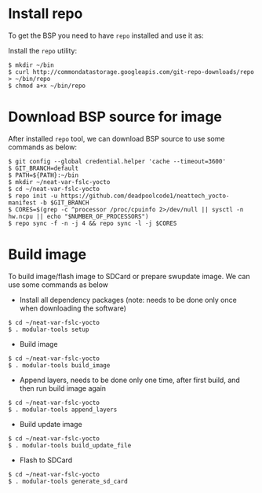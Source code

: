 # Install repo 

To get the BSP you need to have `repo` installed and use it as:

Install the `repo` utility:

```
$ mkdir ~/bin
$ curl http://commondatastorage.googleapis.com/git-repo-downloads/repo > ~/bin/repo
$ chmod a+x ~/bin/repo
```

# Download BSP source for image

After installed `repo` tool, we can download BSP source to use some commands as below:

```
$ git config --global credential.helper 'cache --timeout=3600'
$ GIT_BRANCH=default
$ PATH=${PATH}:~/bin
$ mkdir ~/neat-var-fslc-yocto
$ cd ~/neat-var-fslc-yocto
$ repo init -u https://github.com/deadpoolcode1/neattech_yocto-manifest -b $GIT_BRANCH
$ CORES=$(grep -c ^processor /proc/cpuinfo 2>/dev/null || sysctl -n hw.ncpu || echo "$NUMBER_OF_PROCESSORS")
$ repo sync -f -n -j 4 && repo sync -l -j $CORES
```

# Build image

To build image/flash image to SDCard or prepare swupdate image. We can use some commands as below  

- Install all dependency packages (note: needs to be done only once when downloading the software)

```
$ cd ~/neat-var-fslc-yocto
$ . modular-tools setup
```

- Build image 

```
$ cd ~/neat-var-fslc-yocto
$ . modular-tools build_image
```

- Append layers, needs to be done only one time, after first build, and then run build image again

```
$ cd ~/neat-var-fslc-yocto
$ . modular-tools append_layers
```

- Build update image 

```
$ cd ~/neat-var-fslc-yocto
$ . modular-tools build_update_file
```

- Flash to SDCard

```
$ cd ~/neat-var-fslc-yocto
$ . modular-tools generate_sd_card
```
